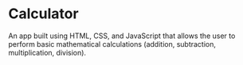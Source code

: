 # Calculator

An app built using HTML, CSS, and JavaScript that allows the user to perform basic mathematical calculations (addition, subtraction, multiplication, division).
